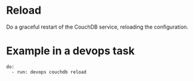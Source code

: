 # Reload

Do a graceful restart of the CouchDB service, reloading the configuration.

# Example in a devops task

    do:
      - run: devops couchdb reload
